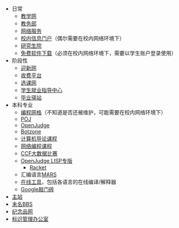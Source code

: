 * 日常
    * [教学网](http://course.pku.edu.cn/)
    * [教务部](http://www.dean.pku.edu.cn/)
    * [网络服务](https://its.pku.edu.cn/)
    * [校内信息门户](https://portal.pku.edu.cn/)（偶尔需要在校内网络环境下）
    * [研究生院](https://grs.pku.edu.cn/)
    * [免费软件下载](http://software.pku.edu.cn/)（必须在校内网络环境下，需要以学生账户登录使用）
* 阶段性
    * [迎新网](https://fresh.pku.edu.cn/)
    * [收费平台](https://cwsf.pku.edu.cn/)
    * [选课网](elective.pku.edu.cn)
    * [学生就业指导中心](https://scc.pku.edu.cn/)
    * [毕业驿站](http://bye.pku.edu.cn/) 
* 本科专业
    * [编程网格](http://programming.grids.cn/)（不知道是否还被维护，可能需要在校内网络环境下）
    * [POJ](http://poj.org/)
    * [OpenJudge](http://openjudge.cn/)
    * [Botzone](https://botzone.org.cn/)
    * [计算机导论课程](https://ics9.pku.edu.cn/)
    * [网络编程课程](http://net.pku.edu.cn/~zt/wst/)
    * [CCF大数据比赛](http://www.wid.org.cn/)
    * [OpenJudge LISP专版](http://lisp.test.openjudge.org/)
      * [Racket](https://racket-lang.org/)
    * 汇编语言[MARS](http://courses.missouristate.edu/KenVollmar/Mars/download.htm)
    * [在线工具](http://courses.missouristate.edu/KenVollmar/Mars/download.htm)，包括各语言的在线编译/解释器
    * [Google敲门砖](https://code.google.com/codejam/kickstart/resources)
* [主站](https://www.pku.edu.cn/)
* [未名BBS](https://bbs.pku.edu.cn/)
* [纪念品网](http://pkuxuezi.cn/) 
* [标识管理办公室](https://vim.pku.edu.cn/)

